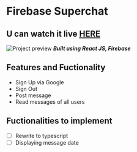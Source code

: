 # Firebase Superchat
## U can watch it live [HERE](https://superchat-cc2d4.web.app/)

![Project preview](https://cdn.discordapp.com/attachments/917864818189418576/918576946965778442/chatProject.png)
**_Built using React JS, Firebase_**

## Features and Fuctionality

- Sign Up via Google
- Sign Out
- Post message
- Read messages of all users

## Fuctionalities to implement

- [ ] Rewrite to typescript
- [ ] Displaying message date

